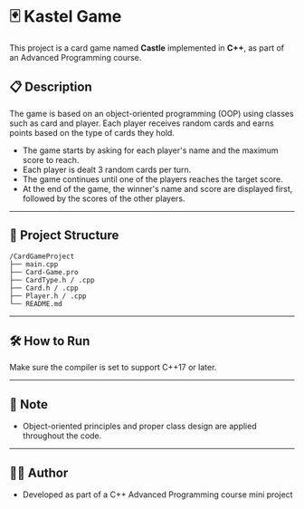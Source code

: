 # 🃏 Kastel Game

This project is a card game named **Castle** implemented in **C++**, as part of an Advanced Programming course.

## 📋 Description

The game is based on an object-oriented programming (OOP) using classes such as card and player. Each player receives random cards and earns points based on the type of cards they hold.

- The game starts by asking for each player's name and the maximum score to reach.
- Each player is dealt 3 random cards per turn.
- The game continues until one of the players reaches the target score.
- At the end of the game, the winner's name and score are displayed first, followed by the scores of the other players.

---

## 📁 Project Structure

```
/CardGameProject
├── main.cpp
├── Card-Game.pro
├── CardType.h / .cpp
├── Card.h / .cpp
├── Player.h / .cpp
└── README.md
```

---

## 🛠️ How to Run

Make sure the compiler is set to support C++17 or later.

---

## 📌 Note

- Object-oriented principles and proper class design are applied throughout the code.

---

## 👨‍💻 Author
- Developed as part of a C++ Advanced Programming course mini project
